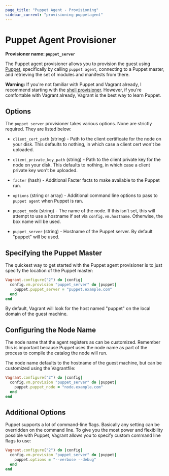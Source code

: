 ```yaml
---
page_title: "Puppet Agent - Provisioning"
sidebar_current: "provisioning-puppetagent"
---
```


# Puppet Agent Provisioner

**Provisioner name: `puppet_server`**

The Puppet agent provisioner allows you to provision the guest using
[Puppet](http://www.puppetlabs.com/puppet), specifically by
calling `puppet agent`, connecting to a Puppet master, and retrieving
the set of modules and manifests from there.

<div class="alert alert-warn">
	<p>
		<strong>Warning:</strong> If you're not familiar with Puppet and Vagrant already,
		I recommend starting with the <a href="/v2/provisioning/shell.html">shell
		provisioner</a>. However, if you're comfortable with Vagrant already, Vagrant
		is the best way to learn Puppet.
	</p>
</div>

## Options

The `puppet_server` provisioner takes various options. None are strictly
required. They are listed below:

* `client_cert_path` (string) - Path to the client certificate for the
  node on your disk. This defaults to nothing, in which case a client
  cert won't be uploaded.

* `client_private_key_path` (string) - Path to the client private key for
  the node on your disk. This defaults to nothing, in which case a client
  private key won't be uploaded.

* `facter` (hash) - Additional Facter facts to make available to the
  Puppet run.

* `options` (string or array) - Additional command line options to pass
  to `puppet agent` when Puppet is ran.

* `puppet_node` (string) - The name of the node. If this isn't set,
  this will attempt to use a hostname if set via `config.vm.hostname`.
  Otherwise, the box name will be used.

* `puppet_server` (string) - Hostname of the Puppet server. By default
  "puppet" will be used.

## Specifying the Puppet Master

The quickest way to get started with the Puppet agent provisioner is to just
specify the location of the Puppet master:

```ruby
Vagrant.configure("2") do |config|
  config.vm.provision "puppet_server" do |puppet|
    puppet.puppet_server = "puppet.example.com"
  end
end
```

By default, Vagrant will look for the host named "puppet" on the
local domain of the guest machine.

## Configuring the Node Name

The node name that the agent registers as can be customized. Remember
this is important because Puppet uses the node name as part of the process
to compile the catalog the node will run.

The node name defaults to the hostname of the guest machine, but can
be customized using the Vagrantfile:

```ruby
Vagrant.configure("2") do |config|
  config.vm.provision "puppet_server" do |puppet|
    puppet.puppet_node = "node.example.com"
  end
end
```

## Additional Options

Puppet supports a lot of command-line flags. Basically any setting can
be overridden on the command line. To give you the most power and flexibility
possible with Puppet, Vagrant allows you to specify custom command line
flags to use:

```ruby
Vagrant.configure("2") do |config|
  config.vm.provision "puppet_server" do |puppet|
    puppet.options = "--verbose --debug"
  end
end
```
